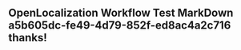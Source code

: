 <properties
ms.topic="hero-topic"
ms.test1="hero-topic"
ms.test2="test"/>

## OpenLocalization Workflow Test MarkDown a5b605dc-fe49-4d79-852f-ed8ac4a2c716 thanks!
